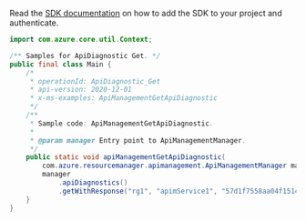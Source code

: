 Read the [SDK documentation](https://github.com/Azure/azure-sdk-for-java/blob/azure-resourcemanager-apimanagement_1.0.0-beta.2/sdk/apimanagement/azure-resourcemanager-apimanagement/README.md) on how to add the SDK to your project and authenticate.

```java
import com.azure.core.util.Context;

/** Samples for ApiDiagnostic Get. */
public final class Main {
    /*
     * operationId: ApiDiagnostic_Get
     * api-version: 2020-12-01
     * x-ms-examples: ApiManagementGetApiDiagnostic
     */
    /**
     * Sample code: ApiManagementGetApiDiagnostic.
     *
     * @param manager Entry point to ApiManagementManager.
     */
    public static void apiManagementGetApiDiagnostic(
        com.azure.resourcemanager.apimanagement.ApiManagementManager manager) {
        manager
            .apiDiagnostics()
            .getWithResponse("rg1", "apimService1", "57d1f7558aa04f15146d9d8a", "applicationinsights", Context.NONE);
    }
}
```
